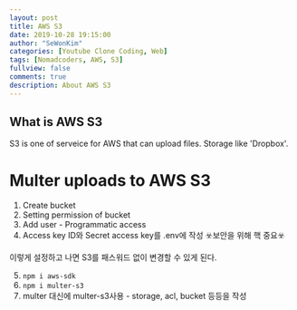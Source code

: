 ```yaml
---
layout: post
title: AWS S3
date: 2019-10-28 19:15:00
author: "SeWonKim"
categories: [Youtube Clone Coding, Web]
tags: [Nomadcoders, AWS, S3]
fullview: false
comments: true
description: About AWS S3
---
```


## What is AWS S3
S3 is one of serveice for AWS that can upload files. Storage like 'Dropbox'.

# Multer uploads to AWS S3
1. Create bucket
2. Setting permission of bucket
3. Add user - Programmatic access
4. Access key ID와 Secret access key를 .env에 작성 ☣️보안을 위해 핵 중요☣️

이렇게 설정하고 나면 S3를 패스워드 없이 변경할 수 있게 된다.

5. `npm i aws-sdk`
6. `npm i multer-s3`
7. multer 대신에 multer-s3사용 - storage, acl, bucket 등등을 작성
